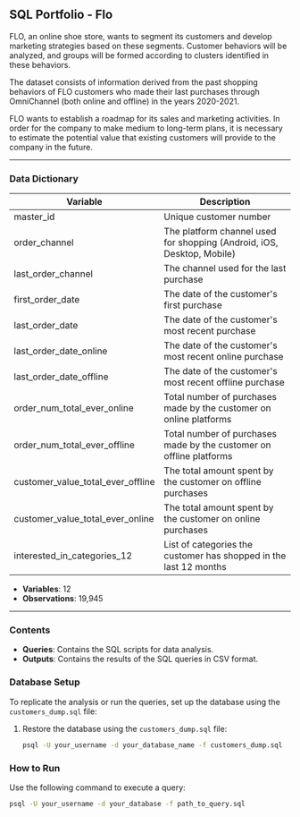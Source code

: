 ## SQL Portfolio - Flo

FLO, an online shoe store, wants to segment its customers and develop marketing strategies based on these segments. Customer behaviors will be analyzed, and groups will be formed according to clusters identified in these behaviors.

The dataset consists of information derived from the past shopping behaviors of FLO customers who made their last purchases through OmniChannel (both online and offline) in the years 2020-2021.

FLO wants to establish a roadmap for its sales and marketing activities. In order for the company to make medium to long-term plans, it is necessary to estimate the potential value that existing customers will provide to the company in the future.

---

### **Data Dictionary**
| Variable                            | Description                                    |
|-------------------------------------|------------------------------------------------|
| master_id                           | Unique customer number                        |
| order_channel                       | The platform channel used for shopping (Android, iOS, Desktop, Mobile) |
| last_order_channel                  | The channel used for the last purchase        |
| first_order_date                    | The date of the customer's first purchase     |
| last_order_date                     | The date of the customer's most recent purchase |
| last_order_date_online              | The date of the customer's most recent online purchase |
| last_order_date_offline             | The date of the customer's most recent offline purchase |
| order_num_total_ever_online         | Total number of purchases made by the customer on online platforms |
| order_num_total_ever_offline        | Total number of purchases made by the customer on offline platforms |
| customer_value_total_ever_offline   | The total amount spent by the customer on offline purchases |
| customer_value_total_ever_online    | The total amount spent by the customer on online purchases |
| interested_in_categories_12         | List of categories the customer has shopped in the last 12 months |

- **Variables**: 12  
- **Observations**: 19,945  

---
### **Contents**
- **Queries**: Contains the SQL scripts for data analysis.
- **Outputs**: Contains the results of the SQL queries in CSV format.


### **Database Setup**
To replicate the analysis or run the queries, set up the database using the `customers_dump.sql` file:

1. Restore the database using the `customers_dump.sql` file:
   ```bash
   psql -U your_username -d your_database_name -f customers_dump.sql


### **How to Run**
Use the following command to execute a query:
```bash
psql -U your_username -d your_database -f path_to_query.sql